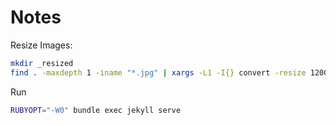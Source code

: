 # Notes

Resize Images:

```sh
mkdir _resized
find . -maxdepth 1 -iname "*.jpg" | xargs -L1 -I{} convert -resize 1200x800 "{}" _resized/"{}"
```

Run
```sh
RUBYOPT="-W0" bundle exec jekyll serve
```
